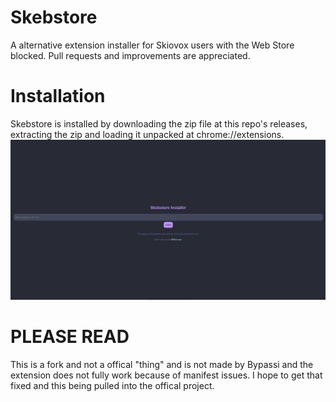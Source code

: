 # Skebstore

A alternative extension installer for Skiovox users with the Web Store blocked.
Pull requests and improvements are appreciated.

# Installation
Skebstore is installed by downloading the zip file at this repo's releases, extracting the zip and loading it unpacked at chrome://extensions.
![Image](image.png)
# PLEASE READ
This is a fork and not a offical "thing" and is not made by Bypassi and the extension does not fully work because of manifest issues. I hope to get that fixed and this being pulled into the offical project.
